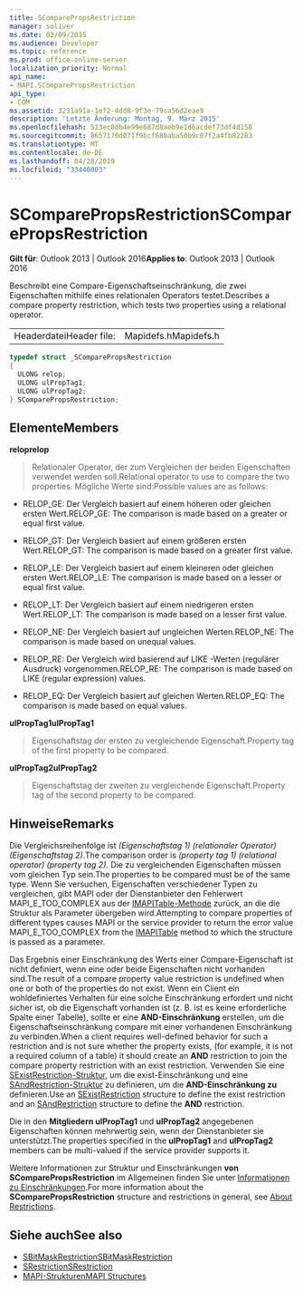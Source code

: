 ```yaml
---
title: SComparePropsRestriction
manager: soliver
ms.date: 03/09/2015
ms.audience: Developer
ms.topic: reference
ms.prod: office-online-server
localization_priority: Normal
api_name:
- MAPI.SComparePropsRestriction
api_type:
- COM
ms.assetid: 3231a91a-1ef2-4dd8-9f3e-79ca56d2eae9
description: 'Letzte Änderung: Montag, 9. März 2015'
ms.openlocfilehash: 513ec0db4e99e687d8aeb9e1d6acdef73df4d158
ms.sourcegitcommit: 8657170d071f9bcf680aba50b9c07f2a4fb82283
ms.translationtype: MT
ms.contentlocale: de-DE
ms.lasthandoff: 04/28/2019
ms.locfileid: "33440003"
---
```

# <a name="scomparepropsrestriction"></a><span data-ttu-id="a81ae-103">SComparePropsRestriction</span><span class="sxs-lookup"><span data-stu-id="a81ae-103">SComparePropsRestriction</span></span>

<span data-ttu-id="a81ae-104">**Gilt für**: Outlook 2013 | Outlook 2016</span><span class="sxs-lookup"><span data-stu-id="a81ae-104">**Applies to**: Outlook 2013 | Outlook 2016</span></span> 
  
<span data-ttu-id="a81ae-105">Beschreibt eine Compare-Eigenschaftseinschränkung, die zwei Eigenschaften mithilfe eines relationalen Operators testet.</span><span class="sxs-lookup"><span data-stu-id="a81ae-105">Describes a compare property restriction, which tests two properties using a relational operator.</span></span> 
  
|||
|:-----|:-----|
|<span data-ttu-id="a81ae-106">Headerdatei</span><span class="sxs-lookup"><span data-stu-id="a81ae-106">Header file:</span></span>  <br/> |<span data-ttu-id="a81ae-107">Mapidefs.h</span><span class="sxs-lookup"><span data-stu-id="a81ae-107">Mapidefs.h</span></span>  <br/> |
   
```cpp
typedef struct _SComparePropsRestriction
{
  ULONG relop;
  ULONG ulPropTag1;
  ULONG ulPropTag2;
} SComparePropsRestriction;

```

## <a name="members"></a><span data-ttu-id="a81ae-108">Elemente</span><span class="sxs-lookup"><span data-stu-id="a81ae-108">Members</span></span>

<span data-ttu-id="a81ae-109">**relop**</span><span class="sxs-lookup"><span data-stu-id="a81ae-109">**relop**</span></span>
  
> <span data-ttu-id="a81ae-110">Relationaler Operator, der zum Vergleichen der beiden Eigenschaften verwendet werden soll.</span><span class="sxs-lookup"><span data-stu-id="a81ae-110">Relational operator to use to compare the two properties.</span></span> <span data-ttu-id="a81ae-111">Mögliche Werte sind:</span><span class="sxs-lookup"><span data-stu-id="a81ae-111">Possible values are as follows:</span></span>
    
  - <span data-ttu-id="a81ae-112">RELOP_GE: Der Vergleich basiert auf einem höheren oder gleichen ersten Wert.</span><span class="sxs-lookup"><span data-stu-id="a81ae-112">RELOP_GE: The comparison is made based on a greater or equal first value.</span></span>
      
  - <span data-ttu-id="a81ae-113">RELOP_GT: Der Vergleich basiert auf einem größeren ersten Wert.</span><span class="sxs-lookup"><span data-stu-id="a81ae-113">RELOP_GT: The comparison is made based on a greater first value.</span></span>
      
  - <span data-ttu-id="a81ae-114">RELOP_LE: Der Vergleich basiert auf einem kleineren oder gleichen ersten Wert.</span><span class="sxs-lookup"><span data-stu-id="a81ae-114">RELOP_LE: The comparison is made based on a lesser or equal first value.</span></span>
      
  - <span data-ttu-id="a81ae-115">RELOP_LT: Der Vergleich basiert auf einem niedrigeren ersten Wert.</span><span class="sxs-lookup"><span data-stu-id="a81ae-115">RELOP_LT: The comparison is made based on a lesser first value.</span></span>
      
  - <span data-ttu-id="a81ae-116">RELOP_NE: Der Vergleich basiert auf ungleichen Werten.</span><span class="sxs-lookup"><span data-stu-id="a81ae-116">RELOP_NE: The comparison is made based on unequal values.</span></span>
      
  - <span data-ttu-id="a81ae-117">RELOP_RE: Der Vergleich wird basierend auf LIKE -Werten (regulärer Ausdruck) vorgenommen.</span><span class="sxs-lookup"><span data-stu-id="a81ae-117">RELOP_RE: The comparison is made based on LIKE (regular expression) values.</span></span>
      
  - <span data-ttu-id="a81ae-118">RELOP_EQ: Der Vergleich basiert auf gleichen Werten.</span><span class="sxs-lookup"><span data-stu-id="a81ae-118">RELOP_EQ: The comparison is made based on equal values.</span></span>
    
<span data-ttu-id="a81ae-119">**ulPropTag1**</span><span class="sxs-lookup"><span data-stu-id="a81ae-119">**ulPropTag1**</span></span>
  
> <span data-ttu-id="a81ae-120">Eigenschaftstag der ersten zu vergleichende Eigenschaft.</span><span class="sxs-lookup"><span data-stu-id="a81ae-120">Property tag of the first property to be compared.</span></span> 
    
<span data-ttu-id="a81ae-121">**ulPropTag2**</span><span class="sxs-lookup"><span data-stu-id="a81ae-121">**ulPropTag2**</span></span>
  
> <span data-ttu-id="a81ae-122">Eigenschaftstag der zweiten zu vergleichende Eigenschaft.</span><span class="sxs-lookup"><span data-stu-id="a81ae-122">Property tag of the second property to be compared.</span></span>
    
## <a name="remarks"></a><span data-ttu-id="a81ae-123">Hinweise</span><span class="sxs-lookup"><span data-stu-id="a81ae-123">Remarks</span></span>

<span data-ttu-id="a81ae-124">Die Vergleichsreihenfolge ist  _(Eigenschaftstag 1) (relationaler Operator) (Eigenschaftstag 2)_.</span><span class="sxs-lookup"><span data-stu-id="a81ae-124">The comparison order is  _(property tag 1) (relational operator) (property tag 2)_.</span></span> <span data-ttu-id="a81ae-125">Die zu vergleichenden Eigenschaften müssen vom gleichen Typ sein.</span><span class="sxs-lookup"><span data-stu-id="a81ae-125">The properties to be compared must be of the same type.</span></span> <span data-ttu-id="a81ae-126">Wenn Sie versuchen, Eigenschaften verschiedener Typen zu vergleichen, gibt MAPI oder der Dienstanbieter den Fehlerwert MAPI_E_TOO_COMPLEX aus der [IMAPITable-Methode](imapitableiunknown.md) zurück, an die die Struktur als Parameter übergeben wird.</span><span class="sxs-lookup"><span data-stu-id="a81ae-126">Attempting to compare properties of different types causes MAPI or the service provider to return the error value MAPI_E_TOO_COMPLEX from the [IMAPITable](imapitableiunknown.md) method to which the structure is passed as a parameter.</span></span> 
  
<span data-ttu-id="a81ae-127">Das Ergebnis einer Einschränkung des Werts einer Compare-Eigenschaft ist nicht definiert, wenn eine oder beide Eigenschaften nicht vorhanden sind.</span><span class="sxs-lookup"><span data-stu-id="a81ae-127">The result of a compare property value restriction is undefined when one or both of the properties do not exist.</span></span> <span data-ttu-id="a81ae-128">Wenn ein Client ein wohldefiniertes Verhalten für eine solche Einschränkung erfordert und nicht sicher ist, ob die Eigenschaft vorhanden ist (z. B. ist es keine erforderliche Spalte einer Tabelle), sollte er eine **AND-Einschränkung** erstellen, um die Eigenschaftseinschränkung compare mit einer vorhandenen Einschränkung zu verbinden.</span><span class="sxs-lookup"><span data-stu-id="a81ae-128">When a client requires well-defined behavior for such a restriction and is not sure whether the property exists, (for example, it is not a required column of a table) it should create an **AND** restriction to join the compare property restriction with an exist restriction.</span></span> <span data-ttu-id="a81ae-129">Verwenden Sie eine [SExistRestriction-Struktur,](sexistrestriction.md) um die exist-Einschränkung und eine [SAndRestriction-Struktur](sandrestriction.md) zu definieren, um die **AND-Einschränkung zu** definieren.</span><span class="sxs-lookup"><span data-stu-id="a81ae-129">Use an [SExistRestriction](sexistrestriction.md) structure to define the exist restriction and an [SAndRestriction](sandrestriction.md) structure to define the **AND** restriction.</span></span> 
  
<span data-ttu-id="a81ae-130">Die in den **Mitgliedern ulPropTag1** und **ulPropTag2** angegebenen Eigenschaften können mehrwertig sein, wenn der Dienstanbieter sie unterstützt.</span><span class="sxs-lookup"><span data-stu-id="a81ae-130">The properties specified in the **ulPropTag1** and **ulPropTag2** members can be multi-valued if the service provider supports it.</span></span> 
  
<span data-ttu-id="a81ae-131">Weitere Informationen zur Struktur und Einschränkungen **von SComparePropsRestriction** im Allgemeinen finden Sie unter [Informationen zu Einschränkungen](about-restrictions.md).</span><span class="sxs-lookup"><span data-stu-id="a81ae-131">For more information about the **SComparePropsRestriction** structure and restrictions in general, see [About Restrictions](about-restrictions.md).</span></span>
  
## <a name="see-also"></a><span data-ttu-id="a81ae-132">Siehe auch</span><span class="sxs-lookup"><span data-stu-id="a81ae-132">See also</span></span>

- [<span data-ttu-id="a81ae-133">SBitMaskRestriction</span><span class="sxs-lookup"><span data-stu-id="a81ae-133">SBitMaskRestriction</span></span>](sbitmaskrestriction.md)
- [<span data-ttu-id="a81ae-134">SRestriction</span><span class="sxs-lookup"><span data-stu-id="a81ae-134">SRestriction</span></span>](srestriction.md)
- [<span data-ttu-id="a81ae-135">MAPI-Strukturen</span><span class="sxs-lookup"><span data-stu-id="a81ae-135">MAPI Structures</span></span>](mapi-structures.md)

